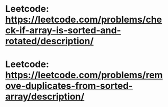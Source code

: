 # Leetcode: https://leetcode.com/problems/check-if-array-is-sorted-and-rotated/description/

# Leetcode: https://leetcode.com/problems/remove-duplicates-from-sorted-array/description/